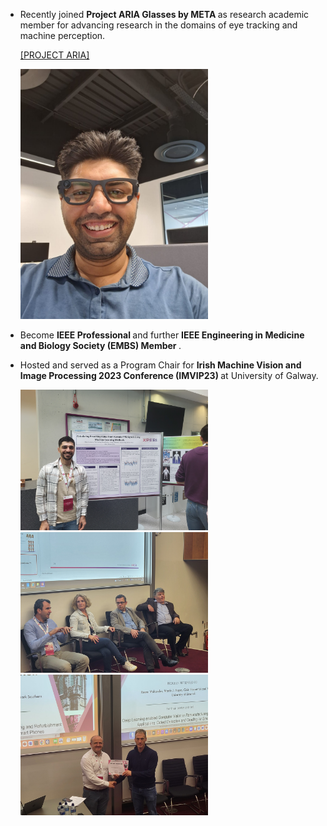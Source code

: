- Recently joined <strong>Project ARIA Glasses by META </strong> as research academic member for advancing research in the domains of eye tracking and machine perception.

  </strong> [[PROJECT ARIA]](https://www.projectaria.com/)

  <img src="/static/assets/img/Aria.jpeg" alt="drawing" width="300"/>

- Become <strong>IEEE Professional </strong> and further <strong>IEEE Engineering in Medicine and Biology Society (EMBS) Member </strong>.
  
- Hosted and served as a Program Chair for <strong>Irish Machine Vision and Image Processing 2023 Conference (IMVIP23) </strong> at University of Galway.
  
  <img src="/static/assets/img/IMVIP23-5.jpg" alt="drawing" width="300"/>
  <img src="/static/assets/img/IMVIP23-6.jpg" alt="drawing" width="300"/>
  <img src="/static/assets/img/IMVIP23-7.jpg" alt="drawing" width="300"/>
  



